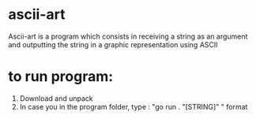 # ascii-art

Ascii-art is a program which consists in receiving a string as an argument and outputting the string in a graphic representation using ASCII




# to run program: 
1. Download and unpack
2. In case you in the program folder, type : "go run . "[STRING]" " format
